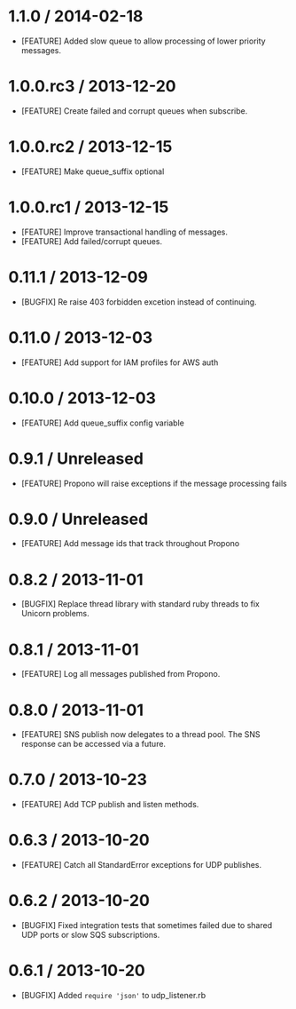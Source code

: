 # 1.1.0 / 2014-02-18
* [FEATURE] Added slow queue to allow processing of lower priority messages.

# 1.0.0.rc3 / 2013-12-20
* [FEATURE] Create failed and corrupt queues when subscribe.

# 1.0.0.rc2 / 2013-12-15
* [FEATURE] Make queue_suffix optional

# 1.0.0.rc1 / 2013-12-15
* [FEATURE] Improve transactional handling of messages.
* [FEATURE] Add failed/corrupt queues.

# 0.11.1 / 2013-12-09
* [BUGFIX] Re raise 403 forbidden excetion instead of continuing.

# 0.11.0 / 2013-12-03
* [FEATURE] Add support for IAM profiles for AWS auth

# 0.10.0 / 2013-12-03
* [FEATURE] Add queue_suffix config variable

# 0.9.1 / Unreleased
* [FEATURE] Propono will raise exceptions if the message processing fails

# 0.9.0 / Unreleased
* [FEATURE] Add message ids that track throughout Propono

# 0.8.2 / 2013-11-01
* [BUGFIX] Replace thread library with standard ruby threads to fix Unicorn problems.

# 0.8.1 / 2013-11-01
* [FEATURE] Log all messages published from Propono.

# 0.8.0 / 2013-11-01
* [FEATURE] SNS publish now delegates to a thread pool. The SNS response can be accessed via a future.

# 0.7.0 / 2013-10-23
* [FEATURE] Add TCP publish and listen methods.

# 0.6.3 / 2013-10-20
* [FEATURE] Catch all StandardError exceptions for UDP publishes.

# 0.6.2 / 2013-10-20
* [BUGFIX] Fixed integration tests that sometimes failed due to shared UDP ports or slow SQS subscriptions.

# 0.6.1 / 2013-10-20
* [BUGFIX] Added `require 'json'` to udp_listener.rb
